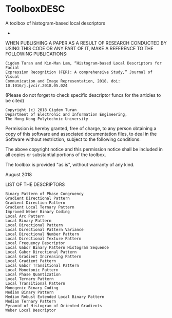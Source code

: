 # ToolboxDESC
A toolbox of histogram-based local descriptors

-

WHEN PUBLISHING A PAPER AS A RESULT OF RESEARCH CONDUCTED BY USING THIS CODE
OR ANY PART OF IT, MAKE A REFERENCE TO THE FOLLOWING PUBLICATIONS:

	Cigdem Turan and Kin-Man Lam, “Histogram-based Local Descriptors for Facial 
	Expression Recognition (FER): A comprehensive Study,” Journal of Visual 
	Communication and Image Representation, 2018. doi: 10.1016/j.jvcir.2018.05.024

(Please do not forget to check specific descriptor funcs for the articles to be cited)

	Copyright (c) 2018 Cigdem Turan
	Department of Electronic and Information Engineering,
	The Hong Kong Polytechnic University
 
Permission is hereby granted, free of charge, to any person obtaining a copy
of this software and associated documentation files, to deal
in the Software without restriction, subject to the following conditions:
 
The above copyright notice and this permission notice shall be included in 
all copies or substantial portions of the toolbox.

The toolbox is provided "as is", without warranty of any kind.
 
August 2018 

LIST OF THE DESCRIPTORS

	Binary Pattern of Phase Congruency
	Gradient Directional Pattern
	Gradient Direction Pattern
	Gradient Local Ternary Pattern
	Improved Weber Binary Coding
	Local Arc Pattern
	Local Binary Pattern
	Local Directional Pattern
	Local Directional Pattern Variance
	Local Directional Number Pattern
	Local Directional Texture Pattern
	Local Frequency Descriptor
	Local Gabor Binary Pattern Histogram Sequence
	Local Gabor Directional Pattern
	Local Gradient Increasing Pattern
	Local Gradient Pattern
	Local Gabor Transitional Pattern
	Local Monotonic Pattern
	Local Phase Quantization
	Local Ternary Pattern
	Local Transitional Pattern
	Monogenic Binary Coding
	Median Binary Pattern
	Median Robust Extended Local Binary Pattern
	Median Ternary Pattern
	Pyramid of Histogram of Oriented Gradients
	Weber Local Descriptor

